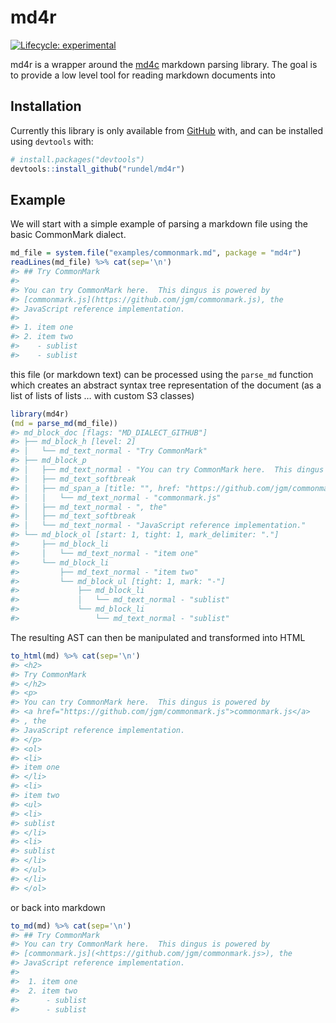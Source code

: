 
<!-- README.md is generated from README.Rmd. Please edit that file -->

# md4r

<!-- badges: start -->

[![Lifecycle:
experimental](https://img.shields.io/badge/lifecycle-experimental-orange.svg)](https://lifecycle.r-lib.org/articles/stages.html#experimental)
<!-- badges: end -->

md4r is a wrapper around the [md4c](https://github.com/mity/md4c)
markdown parsing library. The goal is to provide a low level tool for
reading markdown documents into

## Installation

Currently this library is only available from
[GitHub](https://github.com/) with, and can be installed using
`devtools` with:

``` r
# install.packages("devtools")
devtools::install_github("rundel/md4r")
```

## Example

We will start with a simple example of parsing a markdown file using the
basic CommonMark dialect.

``` r
md_file = system.file("examples/commonmark.md", package = "md4r")
readLines(md_file) %>% cat(sep='\n')
#> ## Try CommonMark
#> 
#> You can try CommonMark here.  This dingus is powered by
#> [commonmark.js](https://github.com/jgm/commonmark.js), the
#> JavaScript reference implementation.
#> 
#> 1. item one
#> 2. item two
#>    - sublist
#>    - sublist
```

this file (or markdown text) can be processed using the `parse_md`
function which creates an abstract syntax tree representation of the
document (as a list of lists of lists … with custom S3 classes)

``` r
library(md4r)
(md = parse_md(md_file))
#> md_block_doc [flags: "MD_DIALECT_GITHUB"]
#> ├── md_block_h [level: 2]
#> │   └── md_text_normal - "Try CommonMark"
#> ├── md_block_p
#> │   ├── md_text_normal - "You can try CommonMark here.  This dingus is powered by"
#> │   ├── md_text_softbreak
#> │   ├── md_span_a [title: "", href: "https://github.com/jgm/commonmark.js"]
#> │   │   └── md_text_normal - "commonmark.js"
#> │   ├── md_text_normal - ", the"
#> │   ├── md_text_softbreak
#> │   └── md_text_normal - "JavaScript reference implementation."
#> └── md_block_ol [start: 1, tight: 1, mark_delimiter: "."]
#>     ├── md_block_li
#>     │   └── md_text_normal - "item one"
#>     └── md_block_li
#>         ├── md_text_normal - "item two"
#>         └── md_block_ul [tight: 1, mark: "-"]
#>             ├── md_block_li
#>             │   └── md_text_normal - "sublist"
#>             └── md_block_li
#>                 └── md_text_normal - "sublist"
```

The resulting AST can then be manipulated and transformed into HTML

``` r
to_html(md) %>% cat(sep='\n')
#> <h2>
#> Try CommonMark
#> </h2>
#> <p>
#> You can try CommonMark here.  This dingus is powered by
#> <a href="https://github.com/jgm/commonmark.js">commonmark.js</a>
#> , the
#> JavaScript reference implementation.
#> </p>
#> <ol>
#> <li>
#> item one
#> </li>
#> <li>
#> item two
#> <ul>
#> <li>
#> sublist
#> </li>
#> <li>
#> sublist
#> </li>
#> </ul>
#> </li>
#> </ol>
```

or back into markdown

``` r
to_md(md) %>% cat(sep='\n')
#> ## Try CommonMark
#> You can try CommonMark here.  This dingus is powered by
#> [commonmark.js](<https://github.com/jgm/commonmark.js>), the
#> JavaScript reference implementation.
#> 
#>  1. item one
#>  2. item two
#>      - sublist
#>      - sublist
```
